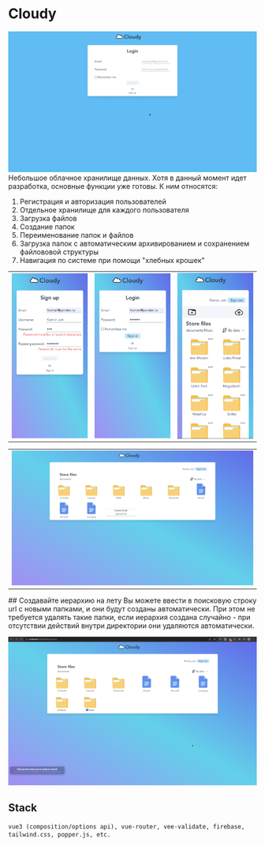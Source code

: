 # Cloudy

![animated preview](/screens/preview.gif)
Небольшое облачное хранилище данных. Хотя в данный момент идет разработка, основные функции уже готовы. К ним относятся:

1. Регистрация и авторизация пользователей
2. Отдельное хранилище для каждого пользователя
3. Загрузка файлов
4. Создание папок
5. Переименование папок и файлов
6. Загрузка папок с автоматическим архивированием и сохранением файлововой структуры
7. Навигация по системе при помощи "хлебных крошек"

<div align="center">
    <table>
    <tr>
        <td><img width="200" src="/screens/phone1.png"/></td>
        <td><img width="200" src="/screens/phone2.png"/></td>
        <td><img width="200" src="/screens/phone3.png"/></td>
    </tr>
    </table>
    <table>
    <tr>
    <td><img width="627" src="/screens/preview2.png"/></td>
    </tr></table>
</div>
## Создавайте иерархию на лету
Вы можете ввести в поисковую строку url с новыми папками, и они будут созданы автоматически. При этом не требуется удалять такие папки, если иерархия создана случайно - при отсутствии действий внутри директории они удаляются автоматически.

![directories preview](/screens/directories.gif)

## Stack

```
vue3 (composition/options api), vue-router, vee-validate, firebase, tailwind.css, popper.js, etc.
```
